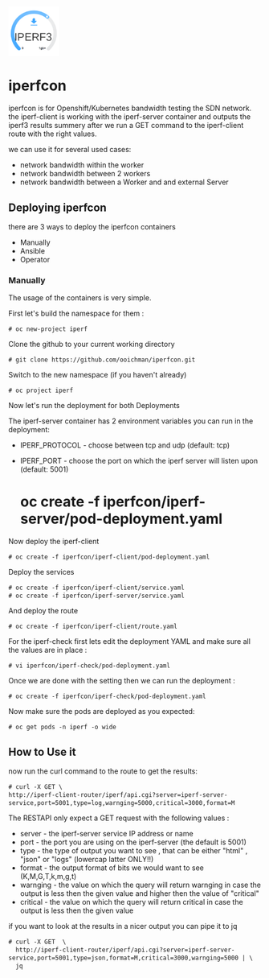 <img alt="Rook" src="media/iperf-logo.png" width="20%" height="20%">

# iperfcon
iperfcon is for Openshift/Kubernetes bandwidth testing the SDN network.
the iperf-client is working with the iperf-server container and outputs 
the iperf3 results summery after we run a GET command  to the iperf-client 
route with the right values.

we can use it for several used cases:

- network bandwidth within the worker
- network bandwidth between 2 workers
- network bandwidth between a Worker and and external Server

## Deploying iperfcon
there are 3 ways to deploy the iperfcon containers 

- Manually
- Ansible
- Operator

### Manually 
The usage of the containers is very simple.

First let's build the namespace for them :

    # oc new-project iperf

Clone the github to your current working directory

    # git clone https://github.com/ooichman/iperfcon.git

Switch to the new namespace (if you haven't already)

    # oc project iperf

Now let's run the deployment for both Deployments

The iperf-server container has 2 environment variables you can run in the deployment:

- IPERF_PROTOCOL - choose between tcp and udp (default: tcp)
- IPERF_PORT - choose the port on which the iperf server will listen upon (default: 5001)


     # oc create -f iperfcon/iperf-server/pod-deployment.yaml

Now deploy the iperf-client 

    # oc create -f iperfcon/iperf-client/pod-deployment.yaml

Deploy the services

    # oc create -f iperfcon/iperf-client/service.yaml
    # oc create -f iperfcon/iperf-server/service.yaml

And deploy the route 

    # oc create -f iperfcon/iperf-client/route.yaml

For the iperf-check first lets edit the deployment YAML and make sure all the values are in place :

    # vi iperfcon/iperf-check/pod-deployment.yaml

Once we are done with the setting then we can run the deployment :

    # oc create -f iperfcon/iperf-check/pod-deployment.yaml

Now make sure the pods are deployed as you expected:

    # oc get pods -n iperf -o wide

## How to Use it
now run the curl command to the route to get the results:

    # curl -X GET \
    http://iperf-client-router/iperf/api.cgi?server=iperf-server-service,port=5001,type=log,warnging=5000,critical=3000,format=M

The RESTAPI only expect a GET request with the following values :

- server - the iperf-server service IP address or name
- port - the port you are using on the iperf-server (the default is 5001)
- type - the type of output you want to see , that can be either "html" , "json" or "logs" (lowercap latter ONLY!!)
- format - the output format of bits we would want to see (K,M,G,T,k,m,g,t) 
- warnging - the value on which the query will return warnging in case the output is less then the given value and higher
then the value of "critical"
- critical - the value on which the query will return critical in case the output is less then the given value

if you want to look at the results in a nicer output you can pipe it to jq

    # curl -X GET  \
      http://iperf-client-router/iperf/api.cgi?server=iperf-server-service,port=5001,type=json,format=M,critical=3000,warnging=5000 | \
      jq
